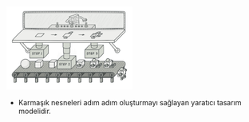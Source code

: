<img src="https://github.com/ElifRana/DesignPatterns/blob/master/src/main/java/com/example/designpatterns/creational/builder/builder.png" width="50%" height="50%"/>

* Karmaşık nesneleri adım adım oluşturmayı sağlayan yaratıcı tasarım modelidir.
